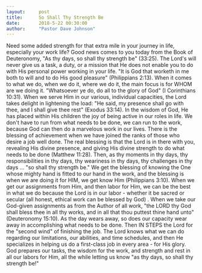 ```yaml
---
layout:     post
title:      So Shall Thy Strength Be
date:       2018-5-22 00:30:00
author:     "Pastor Dave Johnson"
---
```


Need some added strength for that extra mile in your journey in life, especially your work life? Good news comes to you today from the Book of Deuteronomy, "As thy days, so shall thy strength be" (33:25). The Lord's will never give us a task, a duty, or a mission that He does not enable you to do with His personal power working in your life. "It is God that worketh in me both to will and to do His good pleasure" (Philippians 2:13). When it comes to what we do, when we do it, where we do it, the main focus is for WHOM are we doing it. "Whatsoever ye do, do all to the glory of God" (I Corinthians 10:31). When we serve Him in our various, individual capacities, the Lord takes delight in lightening the load: "He said, my presence shall go with thee, and I shall give thee rest" (Exodus 33:14). In the wisdom of God, He has placed within His children the joy of being active in our roles in life. We don't have to run from what needs to be done, we can run to the work, because God can then do a marvelous work in our lives. There is the blessing of achievement when we have joined the ranks of those who desire a job well done. The real blessing is that the Lord is in there with you, revealing His divine presence, and giving His divine strength to do what needs to be done (Matthew 11:28). Then, as thy moments in thy days, thy responsibilities in thy days, thy weariness in thy days, thy challenges in thy days ... "so shall thy strength be." We get the blessing of knowing the One whose mighty hand is fitted to our hand in the work, and the blessing is when we are doing it for HIM, we get know Him (Philippians 3:10). When we get our assignments from Him, and then labor for Him, we can be the best in what we do because the Lord is in our labor - whether it be sacred or secular (all honest, ethical work can be blessed by God) . When we take our God-given assignments as from the Author of all work, "the LORD thy God shall bless thee in all thy works, and in all that thou puttest thine hand unto" (Deuteronomy 15:10). As the day wears away, so does our capacity wear away in accomplishing what needs to be done. Then IN STEPS the Lord for the "second wind" of finishing the job. The Lord knows what we can do regarding our limitations, our abilities, and time schedules, and then He specializes in helping us do a first-class job in every area - for His glory. God prepares our tasks, the wisdom for the work, and strength and rest in all our labors for Him, all the while letting us know "as thy days, so shall thy strength be!"
